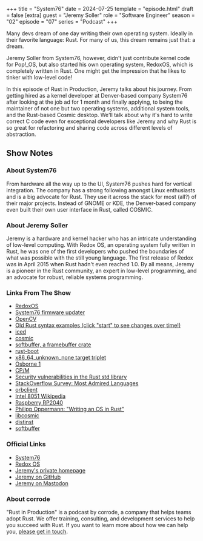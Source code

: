 +++
title = "System76"
date = 2024-07-25
template = "episode.html"
draft = false
[extra]
guest = "Jeremy Soller"
role = "Software Engineer"
season = "02"
episode = "07"
series = "Podcast"
+++

Many devs dream of one day writing their own operating system. Ideally in their favorite language: Rust. For many of us, this dream remains just that: a dream.

Jeremy Soller from System76, however, didn't just contribute kernel code for Pop!_OS, but also started his own operating system, RedoxOS, which is completely written in Rust. One might get the impression that he likes to tinker with low-level code!

In this episode of Rust in Production, Jeremy talks about his journey. From getting hired as a kernel developer at Denver-based company System76 after looking at the job ad for 1 month and finally applying, to being the maintainer of not one but two operating systems, additional system tools, and the Rust-based Cosmic desktop. We'll talk about why it's hard to write correct C code even for exceptional developers like Jeremy and why Rust is so great for refactoring and sharing code across different levels of abstraction.

<!-- more -->

## Show Notes

### About System76

From hardware all the way up to the UI, System76 pushes hard for vertical integration. The company has a strong following amongst Linux enthusiasts and is a big advocate for Rust. They use it across the stack for most (all?) of their major projects. Instead of GNOME or KDE, the Denver-based company even built their own user interface in Rust, called COSMIC.

### About Jeremy Soller

Jeremy is a hardware and kernel hacker who has an intricate understanding of low-level computing. With Redox OS, an operating system fully written in Rust,
he was one of the first developers who pushed the boundaries of what was possible with the still young language.
The first release of Redox was in April 2015 when Rust hadn't even reached 1.0. By all means, Jeremy is a pioneer in the Rust community, an expert in low-level programming, and an advocate for robust, reliable systems programming.

### Links From The Show

- [RedoxOS](https://redox-os.org/)
- [System76 firmware updater](https://github.com/system76/firmware-update)
- [OpenCV](https://opencv.org/)
- [Old Rust syntax examples (click "start" to see changes over time!)](https://brson.github.io/archaea/)
- [iced](https://iced.rs/)
- [cosmic](https://github.com/pop-os/cosmic)
- [softbuffer, a framebuffer crate](https://crates.io/crates/softbuffer)
- [rust-boot](https://lib.rs/crates/rustboot)
- [x86_64_unknown_none target triplet](https://doc.rust-lang.org/rustc/platform-support/x86_64-unknown-none.html)
- [Osborne 1](https://en.wikipedia.org/wiki/Osborne_1)
- [CP/M](https://en.wikipedia.org/wiki/CP/M)
- [Security vulnerabilities in the Rust std library](https://www.cvedetails.com/vulnerability-list/vendor_id-19029/product_id-48677/Rust-lang-Rust.html)
- [StackOverflow Survey: Most Admired Languages](https://survey.stackoverflow.co/2023/#section-admired-and-desired-programming-scripting-and-markup-languages)
- [orbclient](https://gitlab.redox-os.org/redox-os/orbclient)
- [Intel 8051 Wikipedia](https://en.wikipedia.org/wiki/MCS-51)
- [Raspberry RP2040](https://www.raspberrypi.com/products/rp2040/)
- [Philipp Oppermann: "Writing an OS in Rust"](https://os.phil-opp.com/)
- [libcosmic](https://github.com/pop-os/libcosmic)
- [distinst](https://github.com/pop-os/distinst)
- [softbuffer](https://github.com/rust-windowing/softbuffer)

### Official Links

- [System76](https://system76.com/)
- [Redox OS](https://www.redox-os.org/)
- [Jeremy's private homepage](https://soller.dev/)
- [Jeremy on GitHub](https://github.com/jackpot51)
- [Jeremy on Mastodon](https://fosstodon.org/@soller)

### About corrode

"Rust in Production" is a podcast by corrode, a company that helps teams adopt
Rust. We offer training, consulting, and development services to help you
succeed with Rust. If you want to learn more about how we can help you, [please
get in touch](/about).
